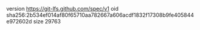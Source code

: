 version https://git-lfs.github.com/spec/v1
oid sha256:2b534ef014af80f65710aa782667a606acdf1832f17308b9fe405844e972602d
size 29763
